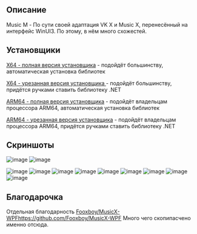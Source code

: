 ## Описание
Music M - По сути своей адаптация VK X и Music X, перенесённый на интерфейс WinUI3. По этому, в нём много схожестей.

## Установщики

[X64 - полная версия установщика](https://github.com/MaKrotos/Music-M/releases/download/0.2.0.5/Setup.FULL.exe) - подойдёт большинству, автоматическая установка библиотек

[X64 - урезанная версия установщика ](https://github.com/MaKrotos/Music-M/releases/download/0.2.0.5/Setup.SLIM.exe) - подойдёт большинству, придётся ручками ставить библиотеку .NET


[ARM64 - полная версия установщика](https://github.com/MaKrotos/Music-M/releases/download/0.2.0.5/Setup.ARM64.FULL.exe) - подойдёт владельцам процессора ARM64, автоматическая установка библиотек

[ARM64 - урезанная версия установщика](https://github.com/MaKrotos/Music-M/releases/download/0.2.0.5/Setup.ARM64.SLIM.exe) - подойдёт владельцам процессора ARM64, придётся ручками ставить библиотеку .NET

## Скриншоты
![image](https://github.com/user-attachments/assets/6525ad2f-18c8-48c4-8605-ad68c118702a)
![image](https://github.com/user-attachments/assets/89689566-7940-4dae-861f-4eae2fb8afd5)

![image](https://github.com/user-attachments/assets/ca2eae3c-443e-464d-a04e-eace7d4cba2b)
![image](https://github.com/user-attachments/assets/db59c45b-9101-44aa-bfac-df29ec0d88f4)
![image](https://github.com/user-attachments/assets/4f5fec4d-d0af-4082-84b7-ea6b3d015cb4)
![image](https://github.com/user-attachments/assets/af681632-263c-438d-a138-e91975220fd3)
![image](https://github.com/user-attachments/assets/3766499d-052d-435c-a673-808e8bfbc315)
![image](https://github.com/user-attachments/assets/228499f9-a7d7-492a-ace6-5329b02e1bdb)
![image](https://github.com/user-attachments/assets/7fb9122a-88ed-4042-96ae-288949a884b0)
![image](https://github.com/user-attachments/assets/e98cbf79-a4a6-434c-b382-089c9abe7ffd)
![image](https://github.com/user-attachments/assets/b859710a-fc2c-4ac0-865f-90d2cbe36816)


## Благодарочка
Отдельная благодарность [Fooxboy/MusicX-WPF](https://github.com/Fooxboy/MusicX-WPF)https://github.com/Fooxboy/MusicX-WPF
Много чего скопипасчено именно отсюда.
